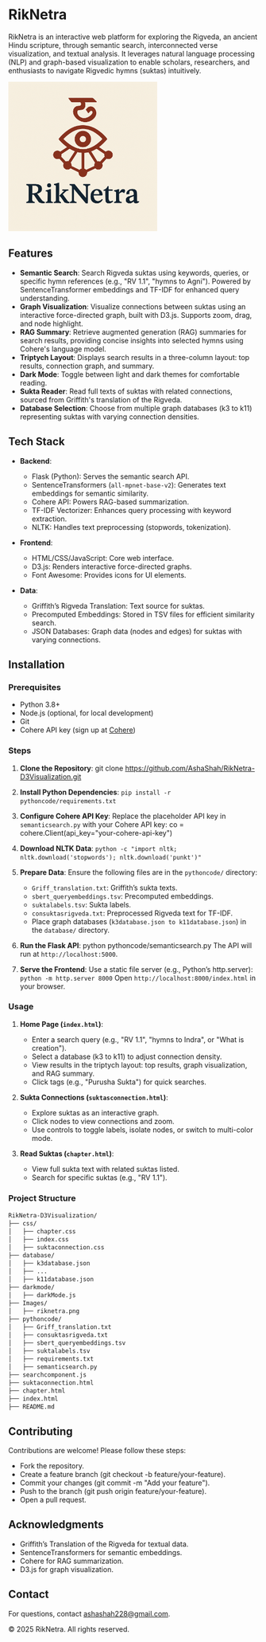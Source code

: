 # RikNetra

RikNetra is an interactive web platform for exploring the Rigveda, an ancient Hindu scripture, through semantic search, interconnected verse visualization, and textual analysis. It leverages natural language processing (NLP) and graph-based visualization to enable scholars, researchers, and enthusiasts to navigate Rigvedic hymns (suktas) intuitively.

<img src="Images/riknetra.png" alt="RikNetra Screenshot" width="300">

## Features

- **Semantic Search**: Search Rigveda suktas using keywords, queries, or specific hymn references (e.g., "RV 1.1", "hymns to Agni"). Powered by SentenceTransformer embeddings and TF-IDF for enhanced query understanding.
- **Graph Visualization**: Visualize connections between suktas using an interactive force-directed graph, built with D3.js. Supports zoom, drag, and node highlight.
- **RAG Summary**: Retrieve augmented generation (RAG) summaries for search results, providing concise insights into selected hymns using Cohere's language model.
- **Triptych Layout**: Displays search results in a three-column layout: top results, connection graph, and summary.
- **Dark Mode**: Toggle between light and dark themes for comfortable reading.
- **Sukta Reader**: Read full texts of suktas with related connections, sourced from Griffith's translation of the Rigveda.
- **Database Selection**: Choose from multiple graph databases (k3 to k11) representing suktas with varying connection densities.

## Tech Stack

- **Backend**:
  - Flask (Python): Serves the semantic search API.
  - SentenceTransformers (`all-mpnet-base-v2`): Generates text embeddings for semantic similarity.
  - Cohere API: Powers RAG-based summarization.
  - TF-IDF Vectorizer: Enhances query processing with keyword extraction.
  - NLTK: Handles text preprocessing (stopwords, tokenization).
  
- **Frontend**:
  - HTML/CSS/JavaScript: Core web interface.
  - D3.js: Renders interactive force-directed graphs.
  - Font Awesome: Provides icons for UI elements.
  
- **Data**:
  - Griffith’s Rigveda Translation: Text source for suktas.
  - Precomputed Embeddings: Stored in TSV files for efficient similarity search.
  - JSON Databases: Graph data (nodes and edges) for suktas with varying connections.

## Installation

### Prerequisites
- Python 3.8+
- Node.js (optional, for local development)
- Git
- Cohere API key (sign up at [Cohere](https://cohere.ai/))

### Steps

1. **Clone the Repository**:
   git clone https://github.com/AshaShah/RikNetra-D3Visualization.git

2. **Install Python Dependencies**:
    `pip install -r pythoncode/requirements.txt`

3. **Configure Cohere API Key**:
   Replace the placeholder API key in `semanticsearch.py` with your Cohere API key:
   co = cohere.Client(api_key="your-cohere-api-key")

4. **Download NLTK Data**:
   `python -c "import nltk; nltk.download('stopwords'); nltk.download('punkt')"`

5. **Prepare Data**:
   Ensure the following files are in the `pythoncode/` directory:
   - `Griff_translation.txt`: Griffith’s sukta texts.
   - `sbert_queryembeddings.tsv`: Precomputed embeddings.
   - `suktalabels.tsv`: Sukta labels.
   - `consuktasrigveda.txt`: Preprocessed Rigveda text for TF-IDF.
   - Place graph databases (`k3database.json to k11database.json`) in the `database/` directory.

6. **Run the Flask API**:
   python pythoncode/semanticsearch.py
   The API will run at `http://localhost:5000`.

7. **Serve the Frontend**:
   Use a static file server (e.g., Python’s http.server):
      `python -m http.server 8000`
      Open `http://localhost:8000/index.html` in your browser.
      
### Usage

1. **Home Page (`index.html`)**:
   - Enter a search query (e.g., "RV 1.1", "hymns to Indra", or "What is creation").
   - Select a database (k3 to k11) to adjust connection density.
   - View results in the triptych layout: top results, graph visualization, and RAG summary.
   - Click tags (e.g., "Purusha Sukta") for quick searches.

2. **Sukta Connections (`suktasconnection.html`)**:
   - Explore suktas as an interactive graph.
   - Click nodes to view connections and zoom.
   - Use controls to toggle labels, isolate nodes, or switch to multi-color mode.

3. **Read Suktas (`chapter.html`)**:
   - View full sukta text with related suktas listed.
   - Search for specific suktas (e.g., "RV 1.1").

### Project Structure
```
RikNetra-D3Visualization/
├── css/
│   ├── chapter.css
│   ├── index.css
│   ├── suktaconnection.css
├── database/
│   ├── k3database.json
│   ├── ...
│   ├── k11database.json
├── darkmode/
│   ├── darkMode.js
├── Images/
│   ├── riknetra.png
├── pythoncode/
│   ├── Griff_translation.txt
│   ├── consuktasrigveda.txt
│   ├── sbert_queryembeddings.tsv
│   ├── suktalabels.tsv
│   ├── requirements.txt
│   ├── semanticsearch.py
├── searchcomponent.js
├── suktaconnection.html
├── chapter.html
├── index.html
├── README.md
```

## Contributing

Contributions are welcome! Please follow these steps:

   - Fork the repository.
   - Create a feature branch (git checkout -b feature/your-feature).
   - Commit your changes (git commit -m "Add your feature").
   - Push to the branch (git push origin feature/your-feature).
   - Open a pull request.

## Acknowledgments
   - Griffith’s Translation of the Rigveda for textual data.
   - SentenceTransformers for semantic embeddings.
   - Cohere for RAG summarization.
   - D3.js for graph visualization.

## Contact
For questions, contact ashashah228@gmail.com.


© 2025 RikNetra. All rights reserved.
